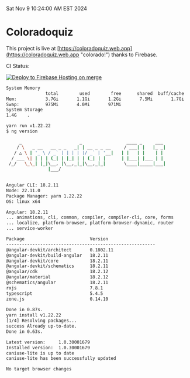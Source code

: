 Sat Nov  9 10:24:00 AM EST 2024

# Coloradoquiz


This project is live at [https://coloradoquiz.web.app](https://coloradoquiz.web.app "colorado!") thanks to Firebase.

CI Status: 

[![Deploy to Firebase Hosting on merge](https://github.com/teamkushal/coloradoquiz/actions/workflows/firebase-hosting-merge.yml/badge.svg)](https://github.com/teamkushal/coloradoquiz/actions/workflows/firebase-hosting-merge.yml)

```bash
System Memory
               total        used        free      shared  buff/cache   available
Mem:           3.7Gi       1.1Gi       1.2Gi       7.5Mi       1.7Gi       2.6Gi
Swap:          975Mi       4.0Mi       971Mi
System Storage
1.4G	.
```
```bash
yarn run v1.22.22
$ ng version

     _                      _                 ____ _     ___
    / \   _ __   __ _ _   _| | __ _ _ __     / ___| |   |_ _|
   / △ \ | '_ \ / _` | | | | |/ _` | '__|   | |   | |    | |
  / ___ \| | | | (_| | |_| | | (_| | |      | |___| |___ | |
 /_/   \_\_| |_|\__, |\__,_|_|\__,_|_|       \____|_____|___|
                |___/
    

Angular CLI: 18.2.11
Node: 22.11.0
Package Manager: yarn 1.22.22
OS: linux x64

Angular: 18.2.11
... animations, cli, common, compiler, compiler-cli, core, forms
... localize, platform-browser, platform-browser-dynamic, router
... service-worker

Package                         Version
---------------------------------------------------------
@angular-devkit/architect       0.1802.11
@angular-devkit/build-angular   18.2.11
@angular-devkit/core            18.2.11
@angular-devkit/schematics      18.2.11
@angular/cdk                    18.2.12
@angular/material               18.2.12
@schematics/angular             18.2.11
rxjs                            7.8.1
typescript                      5.4.5
zone.js                         0.14.10
    
Done in 0.87s.
yarn install v1.22.22
[1/4] Resolving packages...
success Already up-to-date.
Done in 0.63s.
```
```bash
Latest version:     1.0.30001679
Installed version:  1.0.30001679
caniuse-lite is up to date
caniuse-lite has been successfully updated

No target browser changes
```
```bash
